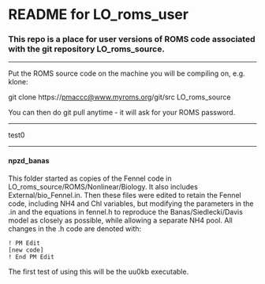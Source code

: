 # README for LO_roms_user

### This repo is a place for user versions of ROMS code associated with the git repository LO_roms_source.

---

Put the ROMS source code on the machine you will be compiling on, e.g. klone:

git clone https://pmaccc@www.myroms.org/git/src LO_roms_source

You can then do git pull anytime - it will ask for your ROMS password.

---

test0

---

#### npzd_banas
This folder started as copies of the Fennel code in LO_roms_source/ROMS/Nonlinear/Biology. It also includes External/bio_Fennel.in. Then these files were edited to retain the Fennel code, including NH4 and Chl variables, but modifying the parameters in the .in and the equations in fennel.h to reproduce the Banas/Siedlecki/Davis model as closely as possible, while allowing a separate NH4 pool. All changes in the .h code are denoted with:
```
! PM Edit
[new code]
! End PM Edit
```
The first test of using this will be the uu0kb executable.
